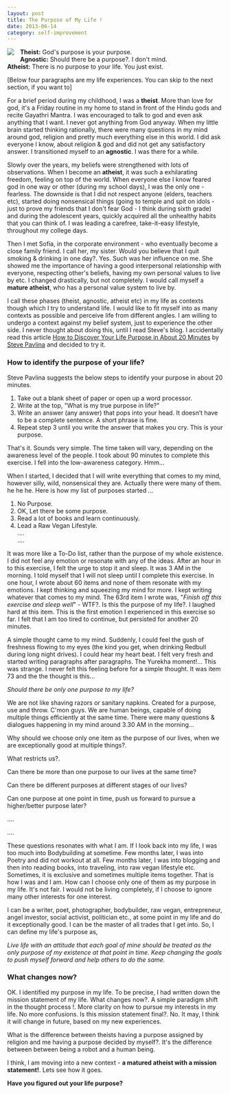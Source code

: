 ```yaml
---
layout: post
title: The Purpose of My Life !
date: 2013-06-14
category: self-improvement
---
```


<img style="clear: left; float: left; margin-bottom: 1em; margin-right: 1em;" 
src="{{site.url}}/img/human-feelings.jpg"/>   

**Theist:** God's purpose is your purpose.  
**Agnostic:** Should there be a purpose?. I don't mind.   
**Atheist:** There is no purpose to your life. You just exist.  
  
[Below four paragraphs are my life experiences. You can skip to the next section, if you want to]  
  
For a brief period during my childhood, I was a **theist**. More than love for god, it's a Friday routine in my home to stand in front of the Hindu gods and recite Gayathri Mantra. I was encouraged to talk to god and even ask anything that I want. I never got anything from God anyway. When my little brain started thinking rationally, there were many questions in my mind around god, religion and pretty much everything else in this world. I did ask everyone I know, about religion & god and did not get any satisfactory answer. I transitioned myself to an **agnostic**. I was there for a while.  
  
Slowly over the years, my beliefs were strengthened with lots of observations. When I become an **atheist**, it was such a exhilarating freedom, feeling on top of the world. When everyone else I know feared god in one way or other (during my school days), I was the only one - fearless. The downside is that I did not respect anyone (elders, teachers etc), started doing nonsensical things (going to temple and spit on idols - just to prove my friends that I don't fear God - I think during sixth grade) and during the adolescent years, quickly acquired all the unhealthy habits that you can think of. I was leading a carefree, take-it-easy lifestyle, throughout my college days.   
  
Then I met Sofia, in the corporate environment - who eventually become a close family friend. I call her, my sister. Would you believe that I quit smoking & drinking in one day?. Yes. Such was her influence on me. She showed me the importance of having a good interpersonal relationship with everyone, respecting other's beliefs, having my own personal values to live by etc. I changed drastically, but not completely. I would call myself a **mature atheist**, who has a personal value system to live by.  
  
I call these phases (theist, agnostic, atheist etc) in my life as contexts though which I try to understand life. I would like to fit myself into as many contexts as possible and perceive life from different angles. I am willing to undergo a context against my belief system, just to experience the other side. I never thought about doing this, until I read Steve's blog. I accidentally read this article [How to Discover Your Life Purpose in About 20 Minutes](http://www.stevepavlina.com/blog/2005/01/how-to-discover-your-life-purpose-in-about-20-minutes/) by [Steve Pavlina](http://www.stevepavlina.com/about-steve-pavlina.htm) and decided to try it.  
  
### How to identify the purpose of your life?  
  
Steve Pavlina suggests the below steps to identify your purpose in about 20 minutes.  

1. Take out a blank sheet of paper or open up a word processor.  
2. Write at the top, "What is my true purpose in life?"  
3. Write an answer (any answer) that pops into your head. It doesn’t have to be a complete sentence. A short phrase is fine.  
4. Repeat step 3 until you write the answer that makes you cry. This is your purpose.  

That's it. Sounds very simple. The time taken will vary, depending on the awareness level of the people. I took about 90 minutes to complete this exercise. I fell into the low-awareness category. Hmm...  

When I started, I decided that I will write everything that comes to my mind, however silly, wild, nonsensical they are. Actually there were many of them. he he he. Here is how my list of purposes started ...  

1. No Purpose.  
2. OK, Let there be some purpose.  
3. Read a lot of books and learn continuously.  
4. Lead a Raw Vegan Lifestyle.  
....  
....  

It was more like a To-Do list, rather than the purpose of my whole existence. I did not feel any emotion or resonate with any of the ideas. After an hour in to this exercise, I felt the urge to stop it and sleep. It was 3 AM in the morning. I told myself that I will not sleep until I complete this exercise. In one hour, I wrote about 60 items and none of them resonate with my emotions. I kept thinking and squeezing my mind for more. I kept writing whatever that comes to my mind. The 63rd item I wrote was, "<i>Finish off this exercise and sleep well</i>" - WTF?. Is this the purpose of my life?. I laughed hard at this item. This is the first emotion I experienced in this exercise so far. I felt that I am too tired to continue, but persisted for another 20 minutes.  

A simple thought came to my mind. Suddenly, I could feel the gush of freshness flowing to my eyes (the kind you get, when drinking Redbull during long night drives). I could hear my heart beat. I felt very fresh and started writing paragraphs after paragraphs. The Yurekha moment!... This was strange. I never felt this feeling before for a simple thought. It was item 73 and the the thought is this...  

*Should there be only one purpose to my life?*  

We are not like shaving razors or sanitary napkins. Created for a purpose, use and throw. C'mon guys. We are human beings, capable of doing multiple things efficiently at the same time. There were many questions & dialogues happening in my mind around 3.30 AM in the morning...  

Why should we choose only one item as the purpose of our lives, when we are exceptionally good at multiple things?.  

What restricts us?.  

Can there be more than one purpose to our lives at the same time?  

Can there be different purposes at different stages of our lives?  

Can one purpose at one point in time, push us forward to pursue a higher/better purpose later?  

....  

....  

These questions resonates with what I am. If I look back into my life, I was too much into Bodybuilding at sometime. Few months later, I was into Poetry and did not workout at all. Few months later, I was into blogging and then into reading books, into traveling, into raw vegan lifestyle etc. Sometimes, it is exclusive and sometimes multiple items together. That is how I was and I am. How can I choose only one of them as my purpose in my life. It's not fair. I would not be living completely, if I choose to ignore many other interests for one interest.  

I can be a writer, poet, photographer, bodybuilder, raw vegan, entrepreneur, angel investor, social activist, politician etc., at some point in my life and do it exceptionally good. I can be the master of all trades that I get into. So, I can define my life's purpose as,  

*Live life with an attitude that each goal of mine should be treated as the only purpose of my existence at that point in time. Keep changing the goals to push myself forward and help others to do the same.*

### What changes now?  

OK. I identified my purpose in my life. To be precise, I had written down the mission statement of my life. What changes now?. A simple paradigm shift in the thought process !. More clarity on how to pursue my interests in my life. No more confusions. Is this mission statement final?. No. It may, I think it will change in future, based on my new experiences.  

What is the difference between theists having a purpose assigned by religion and me having a purpose decided by myself?. It's the difference between between being a robot and a human being.  

I think, I am moving into a new context - **a matured atheist with a mission statement!**. Lets see how it goes.  

**Have you figured out your life purpose?**  


